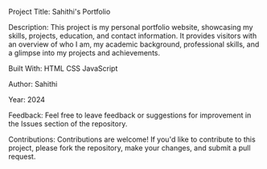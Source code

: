 Project Title: Sahithi's Portfolio

Description:
This project is my personal portfolio website, showcasing my skills, projects, education, and contact information. It provides visitors with an overview of who I am, my academic background, professional skills, and a glimpse into my projects and achievements.

Built With:
HTML
CSS
JavaScript

Author:
Sahithi

Year:
2024

Feedback:
Feel free to leave feedback or suggestions for improvement in the Issues section of the repository.

Contributions:
Contributions are welcome! If you'd like to contribute to this project, please fork the repository, make your changes, and submit a pull request.

